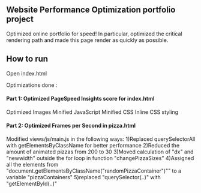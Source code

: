 ## Website Performance Optimization portfolio project

Optimized online portfolio for speed! In particular, optimized the critical rendering path and made this page render as quickly as possible.
## How to run
Open index.html

Optimizations done : 
#### Part 1: Optimized PageSpeed Insights score for index.html
Optimized Images
Minified JavaScript
Minified CSS
Inline CSS styling

#### Part 2: Optimized Frames per Second in pizza.html
Modified views/js/main.js in the following ways:
1)Replaced querySelectorAll with getElementsByClassName for better performance
2)Reduced the amount of animated pizzas from 200 to 30
3)Moved calculation of "dx" and "newwidth" outside the for loop in function "changePizzaSizes" 
4)Assigned all the elements from "document.getElementsByClassName("randomPizzaContainer")"" to a variable "pizzaContainers"
5)replaced "querySelector(..)" with "getElementById(..)"
